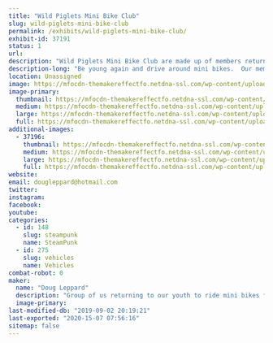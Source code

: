 ```yaml
---
title: "Wild Piglets Mini Bike Club"
slug: wild-piglets-mini-bike-club
permalink: /exhibits/wild-piglets-mini-bike-club/
exhibit-id: 37191
status: 1
url: 
description: "Wild Piglets Mini Bike Club are made up of members returning to their youth to ride for fun mini bikes.  We love entering parades carrying the American flag and having a crazy time.  We have taken our mini bikes and added side cars and built steam punk versions. "
description-long: "Be young again and drive around mini bikes.  Our members are from 8 to 80+ just enjoying life.  We enter parades and exhibit our craziness, people love us.  All of us have bought mini bikes with the putt putt engine and enhanced them with horns, side cars flags and steam punk version.  Come learn how to be crazy with us, find out how the side cars were made, see the steam punk version and learn how you can join with us and be in a parade."
location: Unassigned
image: https://mfocdn-themakereffectfo.netdna-ssl.com/wp-content/uploads/2019/08/WP_Full_CMYK-01-1024x425.jpg
image-primary:
  thumbnail: https://mfocdn-themakereffectfo.netdna-ssl.com/wp-content/uploads/2019/08/WP_Full_CMYK-01-150x150.jpg
  medium: https://mfocdn-themakereffectfo.netdna-ssl.com/wp-content/uploads/2019/08/WP_Full_CMYK-01-300x125.jpg
  large: https://mfocdn-themakereffectfo.netdna-ssl.com/wp-content/uploads/2019/08/WP_Full_CMYK-01-1024x425.jpg
  full: https://mfocdn-themakereffectfo.netdna-ssl.com/wp-content/uploads/2019/08/WP_Full_CMYK-01.jpg
additional-images:
  - 37196:
    thumbnail: https://mfocdn-themakereffectfo.netdna-ssl.com/wp-content/uploads/2019/08/Ruth-Dad-mini-bike-s-150x150.jpg
    medium: https://mfocdn-themakereffectfo.netdna-ssl.com/wp-content/uploads/2019/08/Ruth-Dad-mini-bike-s-300x199.jpg
    large: https://mfocdn-themakereffectfo.netdna-ssl.com/wp-content/uploads/2019/08/Ruth-Dad-mini-bike-s.jpg
    full: https://mfocdn-themakereffectfo.netdna-ssl.com/wp-content/uploads/2019/08/Ruth-Dad-mini-bike-s.jpg
website: 
email: dougleppard@hotmail.com
twitter: 
instagram: 
facebook: 
youtube: 
categories:
  - id: 148
    slug: steampunk
    name: SteamPunk
  - id: 275
    slug: vehicles
    name: Vehicles
combat-robot: 0
maker:
  name: "Doug Leppard"
  description: "Group of us returning to our youth to ride mini bikes for fun.  Some are engineers, some business people, some from military and all for fun."
  image-primary: 
last-modified-db: "2019-09-02 20:19:21"
last-exported: "2020-15-07 07:56:16"
sitemap: false
---
```


